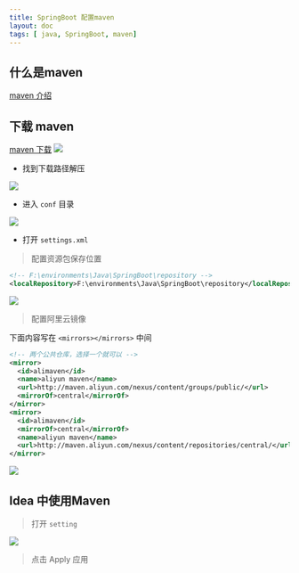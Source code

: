 ```yaml
---
title: SpringBoot 配置maven
layout: doc
tags: [ java, SpringBoot, maven]
---
```


## 什么是maven
 [maven 介绍](https://baike.baidu.com/item/Maven) 
## 下载 maven
 [maven 下载](https://maven.apache.org/download.cgi) 
![](https://raw.githubusercontent.com/xing403/images-repo/main/assets/website/20220317142218.png)

* 找到下载路径解压
  
![](https://raw.githubusercontent.com/xing403/images-repo/main/assets/website/20220317142453.png)

* 进入 `conf` 目录

![](https://raw.githubusercontent.com/xing403/images-repo/main/assets/website/20220317142619.png)

* 打开 `settings.xml`

> 配置资源包保存位置

~~~xml
<!-- F:\environments\Java\SpringBoot\repository -->
<localRepository>F:\environments\Java\SpringBoot\repository</localRepository>
~~~

![](https://raw.githubusercontent.com/xing403/images-repo/main/assets/website/20220317143722.png)

> 配置阿里云镜像

下面内容写在 `<mirrors></mirrors>` 中间
~~~xml
<!-- 两个公共仓库，选择一个就可以 -->
<mirror>
  <id>alimaven</id>
  <name>aliyun maven</name>
  <url>http://maven.aliyun.com/nexus/content/groups/public/</url>
  <mirrorOf>central</mirrorOf>
</mirror>
<mirror>
  <id>alimaven</id>
  <mirrorOf>central</mirrorOf>
  <name>aliyun maven</name>
  <url>http://maven.aliyun.com/nexus/content/repositories/central/</url>
</mirror>
~~~
![](https://raw.githubusercontent.com/xing403/images-repo/main/assets/website/20220317144312.png)

## Idea 中使用Maven
> 打开 `setting`

![](https://raw.githubusercontent.com/xing403/images-repo/main/assets/website/20220317145017.png)

> 点击 Apply 应用


